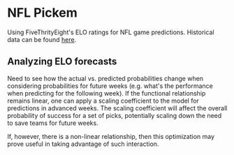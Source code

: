 # NFL Pickem

Using FiveThrityEight's ELO ratings for NFL game predictions.  Historical data can be 
found 
[here](https://github.com/fivethirtyeight/nfl-elo-game/blob/master/data/nfl_games.csv).

## Analyzing ELO forecasts

Need to see how the actual vs. predicted probabilities change when considering
probabilities for future weeks (e.g. what's the performance when predicting for
the following week).  If the functional relationship remains linear, one can
apply a scaling coefficient to the model for predictions in advanced weeks.
The scaling coefficient will affect the overall probability of success for
a set of picks, potentially scaling down the need to save teams for future
weeks.

If, however, there is a non-linear relationship, then this optimization may
prove useful in taking advantage of such interaction.